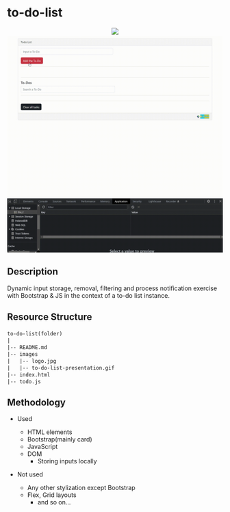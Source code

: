 # to-do-list

<div align="center">
	<a href="https://ehkarabas.github.io/to-do-list/">
		<img src="https://img.shields.io/badge/website-%23.svg?&style=for-the-badge&logo=www&logoColor=white%22&color=black">
	</a>
	<br>
	<img src="./images/to-do-list-presentation.gif"/>
</div>



## Description

Dynamic input storage, removal, filtering and process notification exercise with Bootstrap &amp; JS in the context of a to-do list instance.


## Resource Structure 

```
to-do-list(folder)
|
|-- README.md
|-- images
|   |-- logo.jpg
|   |-- to-do-list-presentation.gif
|-- index.html
|-- todo.js
```

## Methodology

* Used

	* HTML elements
	* Bootstrap(mainly card)
	* JavaScript
	* DOM
		* Storing inputs locally

* Not used
	
	* Any other stylization except Bootstrap
	* Flex, Grid layouts
		* and so on...

